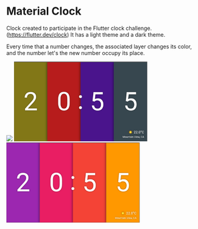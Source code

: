 # Material Clock

Clock created to participate in the Flutter clock challenge. (https://flutter.dev/clock)
It has a light theme and a dark theme.

Every time that a number changes, the associated layer changes its color, and the number let's the new number occupy its place.

<img src='material_clock.gif' width='350'>

<img src='material_dark.png' width='350'>

<img src='material_light.png' width='350'>
